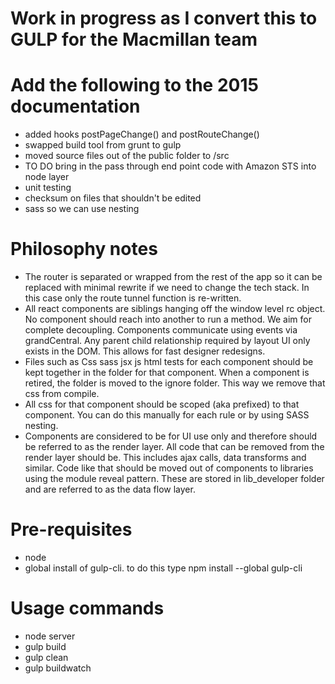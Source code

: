 # Work in progress as I convert this to GULP for the Macmillan team

# Add the following to the 2015 documentation
- added hooks postPageChange()  and   postRouteChange()
- swapped build tool from grunt to gulp
- moved source files out of the public folder to /src
- TO DO bring in the pass through end point code with Amazon STS into node layer
- unit testing
- checksum on files that shouldn't be edited
- sass so we can use nesting

# Philosophy notes
- The router is separated or wrapped from the rest of the app so it can be replaced with minimal rewrite if we need to change the tech stack. In this case only the route tunnel function is re-written.
- All react components are siblings hanging off the window level rc object. No component should reach into another to run a method.  We aim for complete decoupling. Components communicate using events via grandCentral. Any parent child relationship required by layout UI only exists in the DOM. This allows for fast designer redesigns.
- Files such as Css sass jsx js html tests for each component should be kept together in the folder for that component. When a component is retired, the folder is moved to the ignore folder. This way we remove that css from compile.
- All css for that component should be scoped (aka prefixed) to that component. You can do this manually for each rule or by using SASS nesting.
-  Components are considered to be for UI use only and therefore should be referred to as the render layer. All code that can be removed from the render layer should be. This includes ajax calls, data transforms and similar. Code like that should be moved out of components to libraries using the module reveal pattern. These are stored in lib_developer folder and are referred to as the data flow layer.
  
# Pre-requisites
- node
- global install of gulp-cli. to do this type npm install --global gulp-cli

# Usage commands
- node server
- gulp build
- gulp clean
- gulp buildwatch
